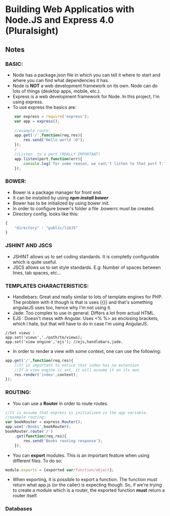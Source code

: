 # Building Web Applicatios with Node.JS and Express 4.0 (Pluralsight)
## Notes
### BASIC:
* Node has a package.json file in which you can tell it where to start and where you can find what dependencies it has.
* Node is **NOT** a web development framework on its own. Node can do lots of things (desktop apps, mobile, etc.).
* Express is a web development framework for Node. In this project, I'm using express.
* To use express the basics are:
```js
    var express = require('express');
    var app = express();
    
    //example route:
    app.get('/',function(req,res){
        res.send("Hello world :D");
    });
    /
    //Listen  to a port (REALLY IMPORTANT)
    app.listen(port,function(err){
        console.log('for some reason, we can\'t listen to that port T.T');
    });
```
### BOWER:
* Bower is a package manager for front end.
* It can be installed by using ***npm install bower***
* Bower has to be initialized by using bower init.
* In order to configure bower's folder a file .bowerrc must be created.
* Directory config. looks like this: 
```javascript 
{
    "directory" : "public/libJS"
}
```

### JSHINT AND JSCS
* JSHINT allows us to set coding standards. It is completly configurable which is quite useful.
* JSCS allows us to set style standards. E.g: Number of spaces between lines, tab spaces, etc...

### TEMPLATES CHARACTERISTICS:
* Handlebars: Great and really similar to lots of template engines for PHP. The problem with it though is that is uses {{}} and that's something angularJS uses too, hence why I'm not using it.
* Jade: Too complex to use in general. Differs a lot from actual HTML.
* EJS : Doesn't mess with Angular. Uses <% %> as enclosing brackets, which I hate, but that will have to do in case I'm using AngularJS.
```
//Set views :
app.set('views','./path/to/views);
app.set('view engine','ejs'); //ejs,handlebars,jade.
```
* In order to render a view with some context, one can use the following:
```js
app.get('/',function(req,res){
    //It is important to notice that index has no extension
    //If a view engine is set, it will assume it on its own.
    res.render('index',context);
});
```
### ROUTING:
* You can use a **Router** in order to route routes.
```js
//It is assume that express is initialized in the app variable.
//example routing:
var bookRouter = express.Router();
app.use('/Books',bookRouter);
bookRouter.route('/')
    .get(function(req,res){
        res.send('Books routing response');
    });
```

* You can **export** modules. This is an important feature when using different files. To do so:
```js
module.exports = [exported var/function/object];
```
* When exporting, it is possible to export a function. The function must return what app.js (or the caller) is expecting though. So, if we're trying to create a module which is a router, the exported function **must** return a router itself.

### Databases
